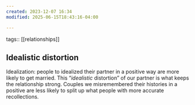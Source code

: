 ```yaml
---
created: 2023-12-07 16:34
modified: 2025-06-15T18:43:16-04:00

---
```

tags:: [[relationships]]
## Idealistic distortion

Idealization: people to idealized their partner in a positive way are more likely to get married. This “*idealistic* distortion” of our partner is what keeps the relationship strong.
Couples we misremembered their histories in a positive are less likely to split up what people with more accurate recollections.
